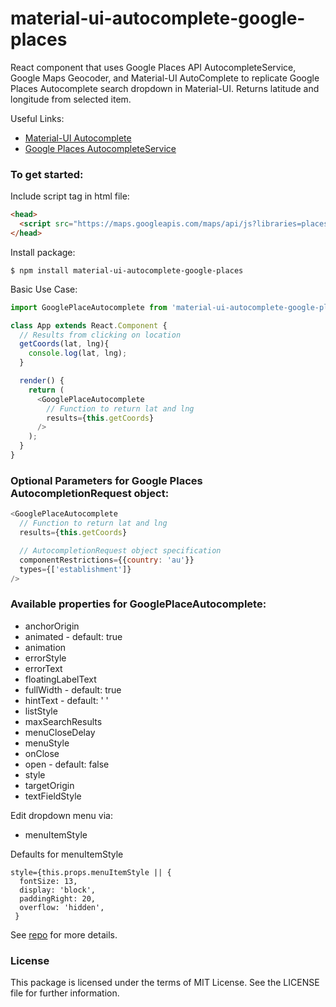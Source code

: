 # material-ui-autocomplete-google-places

React component that uses Google Places API AutocompleteService, Google Maps Geocoder, and Material-UI AutoComplete to replicate Google Places Autocomplete search dropdown in Material-UI. Returns latitude and longitude from selected item.

Useful Links:
* [Material-UI Autocomplete](http://www.material-ui.com/#/components/auto-complete)
* [Google Places AutocompleteService](https://developers.google.com/maps/documentation/javascript/reference#AutocompleteService)

### To get started:

Include script tag in html file:
```html
<head>
  <script src="https://maps.googleapis.com/maps/api/js?libraries=places"></script>
</head>
```

Install package:

```
$ npm install material-ui-autocomplete-google-places
```


Basic Use Case:
```js
import GooglePlaceAutocomplete from 'material-ui-autocomplete-google-places';

class App extends React.Component {
  // Results from clicking on location
  getCoords(lat, lng){
    console.log(lat, lng);
  }

  render() {
    return (
      <GooglePlaceAutocomplete
      	// Function to return lat and lng
      	results={this.getCoords}
      />
    );
  }
}
```

### Optional Parameters for Google Places AutocompletionRequest object:

```js
<GooglePlaceAutocomplete
  // Function to return lat and lng
  results={this.getCoords}

  // AutocompletionRequest object specification
  componentRestrictions={{country: 'au'}}
  types={['establishment']}
/>
```

### Available properties for GooglePlaceAutocomplete:

* anchorOrigin
* animated - default: true
* animation
* errorStyle
* errorText
* floatingLabelText
* fullWidth - default: true
* hintText - default: ' '
* listStyle
* maxSearchResults
* menuCloseDelay
* menuStyle
* onClose
* open - default: false
* style
* targetOrigin
* textFieldStyle

Edit dropdown menu via:

* menuItemStyle

Defaults for menuItemStyle
```
style={this.props.menuItemStyle || {
  fontSize: 13,
  display: 'block',
  paddingRight: 20,
  overflow: 'hidden',
 }
```
See [repo](https://github.com/sautumn/material-ui-autocomplete-google-places) for more details.


### License
This package is licensed under the terms of MIT License. See the LICENSE file for further information.
